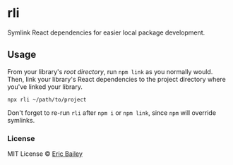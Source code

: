 # rli

Symlink React dependencies for easier local package development.

## Usage

From your library's _root directory_, run `npm link` as you normally would.
Then, link your library's React dependencies to the project directory
where you've linked your library.

```
npx rli ~/path/to/project
```

Don't forget to re-run `rli` after `npm i` or `npm link`, since `npm` will
override symlinks.

### License

MIT License © [Eric Bailey](https://estrattonbailey.com)
